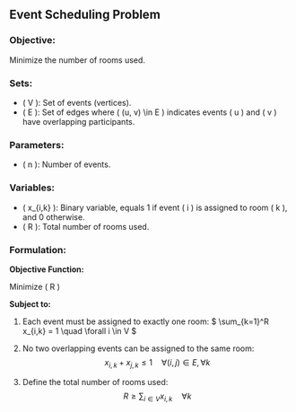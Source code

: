 ## Event Scheduling Problem

### Objective:
Minimize the number of rooms used.

### Sets:
- \( V \): Set of events (vertices).
- \( E \): Set of edges where \( (u, v) \in E \) indicates events \( u \) and \( v \) have overlapping participants.

### Parameters:
- \( n \): Number of events.

### Variables:
- \( x_{i,k} \): Binary variable, equals 1 if event \( i \) is assigned to room \( k \), and 0 otherwise.
- \( R \): Total number of rooms used.

### Formulation:
**Objective Function:**

Minimize \( R \)

**Subject to:**

1. Each event must be assigned to exactly one room:
   $ \sum_{k=1}^R x_{i,k} = 1 \quad \forall i \in V $

2. No two overlapping events can be assigned to the same room:
   $$ x_{i,k} + x_{j,k} \leq 1 \quad \forall (i, j) \in E, \forall k $$

3. Define the total number of rooms used:
   $$ R \geq \sum_{i \in V} x_{i,k} \quad \forall k $$



